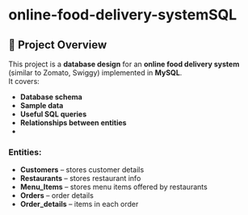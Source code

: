 # online-food-delivery-systemSQL
## 📌 Project Overview
This project is a **database design** for an **online food delivery system** (similar to Zomato, Swiggy) implemented in **MySQL**.  
It covers:
- **Database schema**
- **Sample data**
- **Useful SQL queries**
- **Relationships between entities**
- 
### Entities:
- **Customers** – stores customer details
- **Restaurants** – stores restaurant info
- **Menu_Items** – stores menu items offered by restaurants
- **Orders** – order details
- **Order_details** – items in each order
